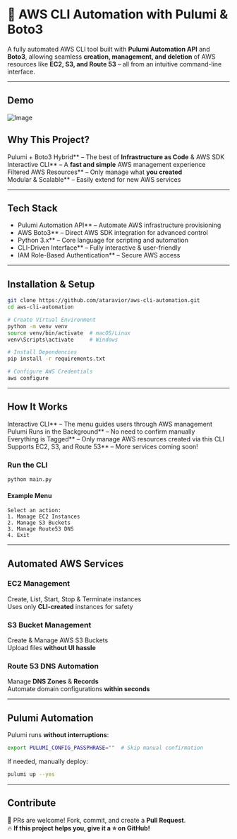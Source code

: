 # 🚀 AWS CLI Automation with Pulumi & Boto3

A fully automated AWS CLI tool built with **Pulumi Automation API** and **Boto3**, allowing seamless **creation, management, and deletion** of AWS resources like **EC2, S3, and Route 53** – all from an intuitive command-line interface.

---

##  Demo

![Image](https://github.com/user-attachments/assets/68a71360-6d92-488d-9893-a033d6b93776)


##  **Why This Project?**
  Pulumi + Boto3 Hybrid** – The best of **Infrastructure as Code** & AWS SDK  
  Interactive CLI** – A **fast and simple** AWS management experience  
  Filtered AWS Resources** – Only manage what **you created**  
  Modular & Scalable** – Easily extend for new AWS services  

---

##  **Tech Stack**
-  Pulumi Automation API** – Automate AWS infrastructure provisioning  
-  AWS Boto3** – Direct AWS SDK integration for advanced control  
-  Python 3.x** – Core language for scripting and automation  
-  CLI-Driven Interface** – Fully interactive & user-friendly  
-  IAM Role-Based Authentication** – Secure AWS access  

---

##  **Installation & Setup**
```sh
git clone https://github.com/ataravior/aws-cli-automation.git
cd aws-cli-automation

# Create Virtual Environment
python -m venv venv
source venv/bin/activate  # macOS/Linux
venv\Scripts\activate     # Windows

# Install Dependencies
pip install -r requirements.txt

# Configure AWS Credentials
aws configure
```

---

##  **How It Works**
 Interactive CLI** – The menu guides users through AWS management  
 Pulumi Runs in the Background** – No need to confirm manually  
 Everything is Tagged** – Only manage AWS resources created via this CLI  
 Supports EC2, S3, and Route 53** – More services coming soon!  

### **Run the CLI**
```sh
python main.py
```

#### **Example Menu**
```
Select an action:
1. Manage EC2 Instances
2. Manage S3 Buckets
3. Manage Route53 DNS
4. Exit
```

---

##  **Automated AWS Services**
###  **EC2 Management**
 Create, List, Start, Stop & Terminate instances  
 Uses only **CLI-created** instances for safety  

###  **S3 Bucket Management**
 Create & Manage AWS S3 Buckets  
 Upload files **without UI hassle**  

###  **Route 53 DNS Automation**
 Manage **DNS Zones** & **Records**  
 Automate domain configurations **within seconds**  

---

##  **Pulumi Automation**
Pulumi runs **without interruptions**:
```sh
export PULUMI_CONFIG_PASSPHRASE=""  # Skip manual confirmation
```
If needed, manually deploy:
```sh
pulumi up --yes
```

---


##  **Contribute**
🚀 PRs are welcome! Fork, commit, and create a **Pull Request**.    
🔥 **If this project helps you, give it a ⭐ on GitHub!**  

